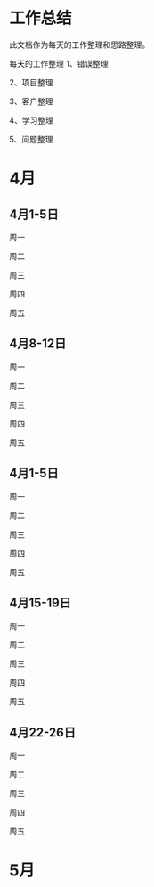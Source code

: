 # 工作总结

此文档作为每天的工作整理和思路整理。

每天的工作整理
1、错误整理

2、项目整理

3、客户整理

4、学习整理

5、问题整理





# 4月



## 4月1-5日

周一

周二

周三

周四

周五



## 4月8-12日

周一

周二

周三

周四

周五



## 4月1-5日

周一

周二

周三

周四

周五



## 4月15-19日

周一

周二

周三

周四

周五



## 4月22-26日

周一

周二

周三

周四

周五





# 5月

